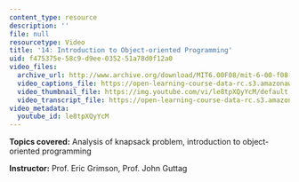 ```yaml
---
content_type: resource
description: ''
file: null
resourcetype: Video
title: '14: Introduction to Object-oriented Programming'
uid: f475375e-58c9-d9ee-0352-51a78d0f12a0
video_files:
  archive_url: http://www.archive.org/download/MIT6.00F08/mit-6-00-f08-lec14_300k.mp4
  video_captions_file: https://open-learning-course-data-rc.s3.amazonaws.com/6-00-introduction-to-computer-science-and-programming-fall-2008/b4c8809fa48a5694b7f48584c320b3c4_le8tpXQyYcM.vtt
  video_thumbnail_file: https://img.youtube.com/vi/le8tpXQyYcM/default.jpg
  video_transcript_file: https://open-learning-course-data-rc.s3.amazonaws.com/6-00-introduction-to-computer-science-and-programming-fall-2008/67b40af57e70bfb766ebf1290076037f_le8tpXQyYcM.pdf
video_metadata:
  youtube_id: le8tpXQyYcM
---
```


**Topics covered:** Analysis of knapsack problem, introduction to object-oriented programming

**Instructor:** Prof. Eric Grimson, Prof. John Guttag